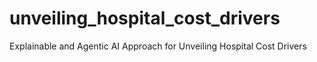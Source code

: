 # unveiling_hospital_cost_drivers
Explainable and Agentic AI Approach for Unveiling Hospital Cost Drivers
